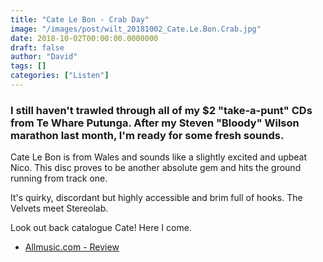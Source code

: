 ```yaml
---
title: "Cate Le Bon - Crab Day"
image: "/images/post/wilt_20181002_Cate.Le.Bon.Crab.jpg"
date: 2018-10-02T00:00:00.0000000
draft: false
author: "David"
tags: []
categories: ["Listen"]
---
```

### I still haven't trawled through all of my $2 "take-a-punt" CDs from Te Whare Putunga.  After my Steven "Bloody" Wilson marathon last month, I'm ready for some fresh sounds.

 Cate Le Bon is from Wales and sounds like a slightly excited and upbeat Nico. This disc proves to be another absolute gem and hits the ground running from track one.  

 It's quirky, discordant but highly accessible and brim full of hooks. The Velvets meet Stereolab.

 Look out back catalogue Cate! Here I come.

-  [Allmusic.com - Review](https://www.allmusic.com/album/crab-day-mw0002912921)